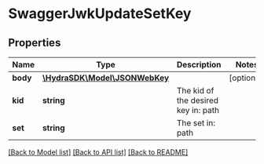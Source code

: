 # SwaggerJwkUpdateSetKey

## Properties
Name | Type | Description | Notes
------------ | ------------- | ------------- | -------------
**body** | [**\HydraSDK\Model\JSONWebKey**](JSONWebKey.md) |  | [optional] 
**kid** | **string** | The kid of the desired key in: path | 
**set** | **string** | The set in: path | 

[[Back to Model list]](../README.md#documentation-for-models) [[Back to API list]](../README.md#documentation-for-api-endpoints) [[Back to README]](../README.md)


